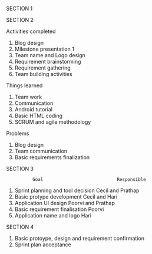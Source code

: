 SECTION 1 

SECTION 2 

Activities completed  

1. Blog design
2. Milestone presentation 1 
3. Team name and Logo design 
4. Requirement brainstorming 
5. Requirement gathering 
6. Team building activities 

Things learned  

1. Team work 
2. Communication 
3. Android tutorial 
4. Basic HTML coding 
5. SCRUM and agile methodology 

Problems 

1. Blog design  
2. Team communication 
3. Basic requirements finalization 

SECTION 3 

              Goal                            Responsible 
1. Sprint planning and tool decision          Cecil and Prathap 
2. Basic protype development                  Cecil and Hari 
3. Application UI design                      Poorvi and Prathap 
4. Basic requirement finalisation             Poorvi 
5. Application name and logo                  Hari 

SECTION 4 

1. Basic protoype, design and requirement confirmation 
2. Sprint plan acceptance 

